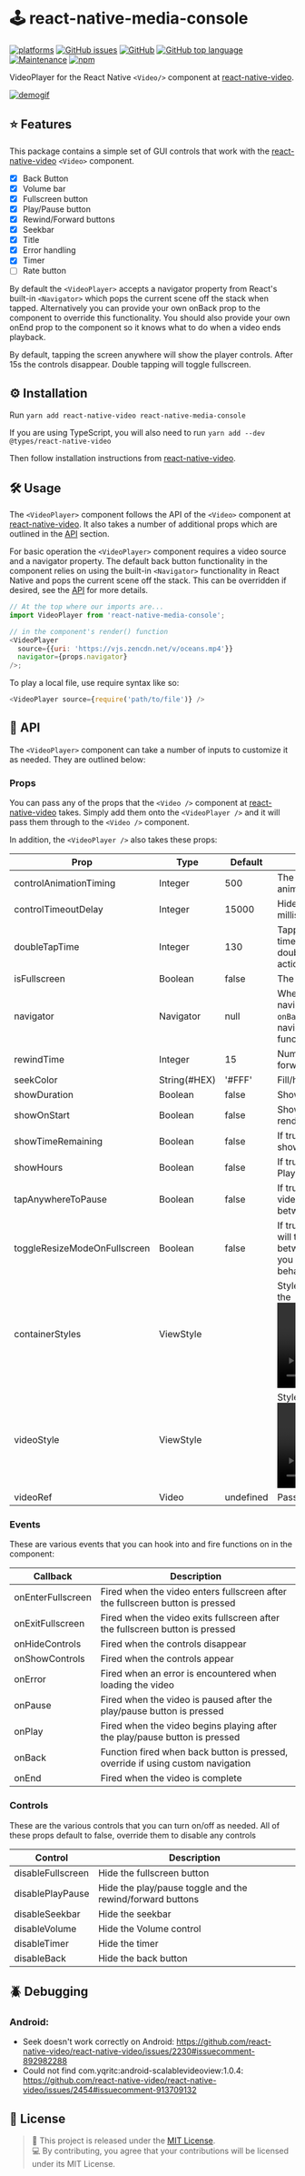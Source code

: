 # 🕹 react-native-media-console
[![platforms](https://img.shields.io/badge/platforms-Android%20%7C%20iOS%20%7C%20tvOS-brightgreen.svg?style=flat-square&colorB=191A17)](https://github.com/react-native-tvos/react-native-tvos)
[![GitHub issues](https://img.shields.io/github/issues/criszz77/react-native-media-console)](https://github.com/criszz77/react-native-media-console/issues)
[![GitHub](https://img.shields.io/github/license/criszz77/react-native-media-console)](https://github.com/criszz77/react-native-media-console/blob/master/LICENSE)
[![GitHub top language](https://img.shields.io/github/languages/top/criszz77/react-native-media-console)](https://github.com/criszz77/react-native-media-console/search?l=typescript)
[![Maintenance](https://img.shields.io/maintenance/yes/2022)](https://github.com/criszz77/react-native-media-console/graphs/contributors)
[![npm](https://img.shields.io/npm/v/react-native-media-console)](https://www.npmjs.com/package/react-native-media-console)
<!-- [![ci][1]][2] -->

VideoPlayer for the React Native `<Video/>` component at [react-native-video](https://github.com/react-native-community/react-native-video).

[![demogif](https://user-images.githubusercontent.com/55203625/159137837-4e34a8be-1cbb-48ae-9d67-99ce4922e660.gif)](https://user-images.githubusercontent.com/55203625/159138065-cf3554b6-3f8b-4cab-bf94-0f3fc0b57333.gif)

## ⭐️ Features

This package contains a simple set of GUI controls that work with the [react-native-video](https://github.com/react-native-community/react-native-video) `<Video>` component. 
- [x] Back Button
- [x] Volume bar
- [x] Fullscreen button
- [x] Play/Pause button
- [x] Rewind/Forward buttons
- [x] Seekbar
- [x] Title
- [x] Error handling
- [x] Timer 
- [ ] Rate button

By default the `<VideoPlayer>` accepts a navigator property from React's built-in `<Navigator>` which pops the current scene off the stack when tapped. Alternatively you can provide your own onBack prop to the component to override this functionality. You should also provide your own onEnd prop to the component so it knows what to do when a video ends playback.

By default, tapping the screen anywhere will show the player controls. After 15s the controls disappear. Double tapping will toggle fullscreen.

## ⚙️ Installation

Run `yarn add react-native-video react-native-media-console`

If you are using TypeScript, you will also need to run `yarn add --dev @types/react-native-video`

Then follow installation instructions
from [react-native-video](https://github.com/react-native-video/react-native-video).

## 🛠 Usage

The `<VideoPlayer>` component follows the API of the `<Video>` component
at [react-native-video](https://github.com/react-native-community/react-native-video). It also takes a number of
additional props which are outlined in the [API](#-api) section.

For basic operation the `<VideoPlayer>` component requires a video source and a navigator property. The default back
button functionality in the component relies on using the built-in `<Navigator>` functionality in React Native and pops
the current scene off the stack. This can be overridden if desired, see the [API](#-api) for more details.

```javascript
// At the top where our imports are...
import VideoPlayer from 'react-native-media-console';

// in the component's render() function
<VideoPlayer
  source={{uri: 'https://vjs.zencdn.net/v/oceans.mp4'}}
  navigator={props.navigator}
/>;
```

To play a local file, use require syntax like so:

```js
<VideoPlayer source={require('path/to/file')} />
```

## 🧰 API

The `<VideoPlayer>` component can take a number of inputs to customize it as needed. They are outlined below:

### Props

You can pass any of the props that the `<Video />` component at [react-native-video](https://github.com/react-native-community/react-native-video) takes. Simply add them onto the `<VideoPlayer />` and it will pass them through to the `<Video />` component.

In addition, the `<VideoPlayer />` also takes these props:

| Prop                         | Type         | Default | Description                                                                                                                                                     |
|------------------------------|--------------|-------|-----------------------------------------------------------------------------------------------------------------------------------------------------------------|
| controlAnimationTiming       | Integer      | 500   | The amount of time (in milliseconds) to animate the controls in and out.                                                                                        |
| controlTimeoutDelay          | Integer      | 15000 | Hide controls after X amount of time in milliseconds                                                                                                            |                           |
| doubleTapTime                | Integer      | 130   | Tapping twice within this amount of time in milliseconds is considered a double tap. Single taps will not be actioned until this time has expired.              |
| isFullscreen                 | Boolean      | false | The VideoPlayer fullscreen state                                                                                                                                |
| navigator                    | Navigator    | null  | When using the default React Native navigator and do not override the `onBack` function, you'll need to pass the navigator to the VideoPlayer for it to function |
| rewindTime                   | Integer      | 15    | Number of seconds to rewind or forward.                                                                                                                         |
| seekColor                    | String(#HEX) | '#FFF' | Fill/handle colour of the seekbar                                                                                                                               |
| showDuration                 | Boolean      | false | Show duration of the media.                                                                                                                                     |
| showOnStart                  | Boolean      | false | Show or hide the controls on first render                                                                                                                       |
| showTimeRemaining            | Boolean      | false | If true, show the time remaing, else show the current time in the Player.                                                                                       |
| showHours                    | Boolean      | false | If true, convert time to hours in the Player                                                                                                                    |
| tapAnywhereToPause           | Boolean      | false | If true, single tapping anywhere on the video (other than a control) toggles between playing and paused.                                                        |
| toggleResizeModeOnFullscreen | Boolean      | false | If true, clicking the fullscreen button will toggle the `<Video />` component between cover/contain, set to false if you want to customize fullscreen behaviour |
| containerStyles              | ViewStyle    |       | StyleSheet passed to the container of the <Video /> component                                                                                                   |
| videoStyle                   | ViewStyle    |       | StyleSheet passed to the <Video /> component                                                                                                                    |
| videoRef                     | Video        | undefined  | Pass ref to the `<Video/>` component                                                                                                                            |

### Events

These are various events that you can hook into and fire functions on in the component:

| Callback          | Description                                                                     |
| ----------------- | ------------------------------------------------------------------------------- |
| onEnterFullscreen | Fired when the video enters fullscreen after the fullscreen button is pressed   |
| onExitFullscreen  | Fired when the video exits fullscreen after the fullscreen button is pressed    |
| onHideControls    | Fired when the controls disappear                                               |
| onShowControls    | Fired when the controls appear                                                  |
| onError           | Fired when an error is encountered when loading the video                       |
| onPause           | Fired when the video is paused after the play/pause button is pressed           |
| onPlay            | Fired when the video begins playing after the play/pause button is pressed      |
| onBack            | Function fired when back button is pressed, override if using custom navigation |
| onEnd             | Fired when the video is complete                                                |

### Controls

These are the various controls that you can turn on/off as needed. All of these props default to false, override them to disable any controls

| Control           | Description                |
| ----------------- | -------------------------- |
| disableFullscreen | Hide the fullscreen button |
| disablePlayPause  | Hide the play/pause toggle and the rewind/forward buttons |
| disableSeekbar    | Hide the seekbar           |
| disableVolume     | Hide the Volume control    |
| disableTimer      | Hide the timer             |
| disableBack       | Hide the back button       |

## 🪲 Debugging

### Android:

- Seek doesn't work correctly on Android: https://github.com/react-native-video/react-native-video/issues/2230#issuecomment-892982288
- Could not find com.yqritc:android-scalablevideoview:1.0.4: https://github.com/react-native-video/react-native-video/issues/2454#issuecomment-913709132

[1]: https://github.com/criszz77/react-native-media-console/workflows/ci/badge.svg
[2]: https://github.com/criszz77/react-native-media-console/actions

## 📃 License

> 📃 This project is released under the [MIT License](LICENSE). \
> 💻 By contributing, you agree that your contributions will be licensed under its MIT License.
